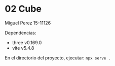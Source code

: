 # 02 Cube

Miguel Perez 15-11126

Dependencias:

- three v0.169.0
- vite v5.4.8

En el directorio del proyecto, ejecutar:
`npx serve .`
